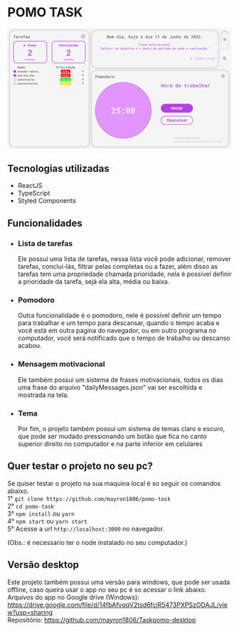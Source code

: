# POMO TASK

<img src="./app-image.png" alt="imagem da interface inicial do app"/>

## Tecnologias utilizadas
- ReactJS
- TypeScript
- Styled Components

## Funcionalidades
- ### Lista de tarefas
    Ele possui uma lista de tarefas, nessa lista você pode adicionar, remover tarefas, conclui-lás, filtrar pelas completas ou a fazer, além disso as tarefas tem uma propriedade chamada prioridade, nela é possivel definir a prioridade da tarefa, sejá ela alta, média ou baixa.
- ### Pomodoro
    Outra funcionalidade é o pomodoro, nele é possivel definir um tempo para trabalhar e um tempo para descansar, quando o tempo acaba e você está em outra pagina do navegador, ou em outro programa no computador, você será notificado que o tempo de trabalho ou descanso acabou.
- ### Mensagem motivacional
    Ele também possui um sistema de frases motivacionais, todos os dias uma frase do arquivo "dailyMessages.json" vai ser escolhida e mostrada na tela.
- ### Tema
    Por fim, o projeto também possui um sistema de temas claro e escuro, que pode ser mudado pressionando um botão que fica no canto superior direito no computador e na parte inferior em celulares

## Quer testar o projeto no seu pc?
Se quiser testar o projeto na sua maquina local é so seguir os comandos abaixo.<br/>
1° `git clone https://github.com/mayron1806/pomo-task`<br> 
2° `cd pomo-task`<br>
3° `npm install` ou `yarn`<br>
4° `npm start` ou `yarn start`<br>
5° Acesse a url `http://localhost:3000` no navegador. <br>

(Obs.: é necessario ter o node instalado no seu computador.)

## Versão desktop
Este projeto também possui uma versão para windows, que pode ser usada offline, caso queira usar o app no seu pc é so acessar o link abaixo. <br>
Arquivos do app no Google drive (Windows): https://drive.google.com/file/d/14fbAfvqqV2tsd6fcjR5473PXPSzODAJL/view?usp=sharing <br>
Repositório: https://github.com/mayron1806/Taskpomo-desktop